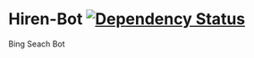 Hiren-Bot [![Dependency Status](https://david-dm.org/pyprism/Hiren-Bot.svg)](https://david-dm.org/pyprism/Hiren-Bot)
=========
Bing Seach Bot
